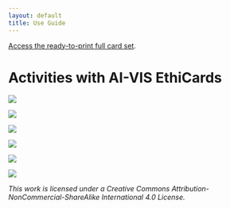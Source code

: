 ```yaml
---
layout: default
title: Use Guide
---
```


<!-- prettier-ignore-start -->

<div class="note">
    <a href="25-10-card-print.pdf" target="_blank">Access the ready-to-print full card set</a>.
</div>


# Activities with AI-VIS EthiCards

[![](assets/img/Visual-Instructions/AI-VIS-EthiCards-Activity-instruction-16Dec-01.png)](assets/img/Visual-Instructions/AI-VIS-EthiCards-Activity-instruction-16Dec.pdf)

[![](assets/img/Visual-Instructions/AI-VIS-EthiCards-Activity-instruction-16Dec-02.png)](assets/img/Visual-Instructions/AI-VIS-EthiCards-Activity-instruction-16Dec.pdf)

[![](assets/img/Visual-Instructions/AI-VIS-EthiCards-Activity-instruction-16Dec-03.png)](assets/img/Visual-Instructions/AI-VIS-EthiCards-Activity-instruction-16Dec.pdf)

[![](assets/img/Visual-Instructions/AI-VIS-EthiCards-Activity-instruction-16Dec-04.png)](assets/img/Visual-Instructions/AI-VIS-EthiCards-Activity-instruction-16Dec.pdf)

[![](assets/img/Visual-Instructions/AI-VIS-EthiCards-Activity-instruction-16Dec-05.png)](assets/img/Visual-Instructions/AI-VIS-EthiCards-Activity-instruction-16Dec.pdf)

[![](assets/img/Visual-Instructions/AI-VIS-EthiCards-Activity-instruction-16Dec-06.png)](assets/img/Visual-Instructions/AI-VIS-EthiCards-Activity-instruction-16Dec.pdf)

_This work is licensed under a Creative Commons Attribution-NonCommercial-ShareAlike International 4.0 License._

<!-- prettier-ignore-end -->
